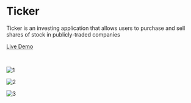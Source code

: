 # Ticker

Ticker is an investing application that allows users to purchase and sell shares of stock in publicly-traded companies

[Live Demo](http://http://robinshood.herokuapp.com)   

<br />

![1](https://user-images.githubusercontent.com/56454897/78633308-231f5d00-7856-11ea-9fa1-9e793f2c9178.gif)

![2](https://user-images.githubusercontent.com/56454897/78633620-ea33b800-7856-11ea-9fc9-161cae0796c5.gif)

![3](https://user-images.githubusercontent.com/56454897/78633639-f455b680-7856-11ea-8c4e-38fc93fe13e6.gif)
